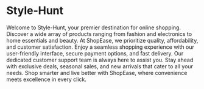 # Style-Hunt
 Welcome to Style-Hunt, your premier destination for online shopping. Discover a wide array of products ranging from fashion and electronics to home essentials and beauty. At ShopEase, we prioritize quality, affordability, and customer satisfaction. Enjoy a seamless shopping experience with our user-friendly interface, secure payment options, and fast delivery. Our dedicated customer support team is always here to assist you. Stay ahead with exclusive deals, seasonal sales, and new arrivals that cater to all your needs. Shop smarter and live better with ShopEase, where convenience meets excellence in every click.
